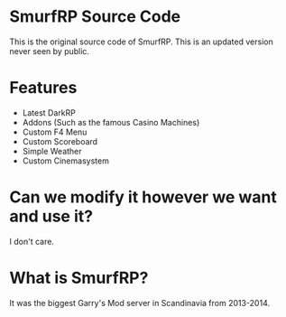 # SmurfRP Source Code
This is the original source code of SmurfRP. This is an updated version never seen
by public. 

# Features
- Latest DarkRP
- Addons (Such as the famous Casino Machines)
- Custom F4 Menu
- Custom Scoreboard
- Simple Weather
- Custom Cinemasystem

# Can we modify it however we want and use it?
I don't care.

# What is SmurfRP?
It was the biggest Garry's Mod server in Scandinavia from 2013-2014. 




